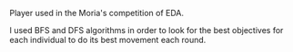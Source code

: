Player used in the Moria's competition of EDA.

I used BFS and DFS algorithms in order to look for the best objectives for each individual to do its best movement each round.
